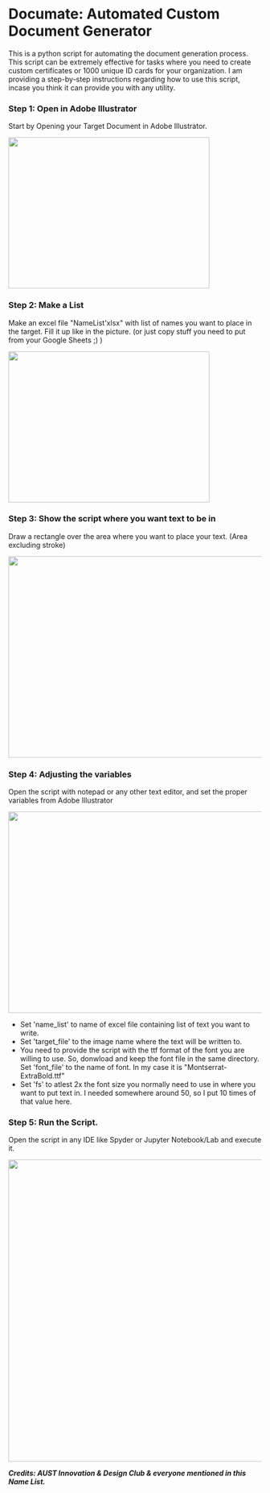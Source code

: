 # Documate: Automated Custom Document Generator
This is a python script for automating the document generation process. This script can be extremely effective for tasks where you need to create custom certificates or 1000 unique ID cards for your organization. I am providing a step-by-step instructions regarding how to use this script, incase you think it can provide you with any utility.

### Step 1: Open in Adobe Illustrator
Start by Opening your Target Document in Adobe Illustrator.

<img src="https://i.imgur.com/hCFSibU.png" width="400" height="300">


### Step 2: Make a List
Make an excel file "NameList'xlsx" with list of names you want to place in the target. Fill it up like in the picture. (or just copy stuff you need to put from your Google Sheets ;) )


<img src="https://i.imgur.com/bRDLLP1.png" width="400" height="300">


### Step 3: Show the script where you want text to be in
Draw a rectangle over the area where you want to place your text. (Area excluding stroke)

<img src="https://i.imgur.com/VOivlfc.png" width="600" height="400">


### Step 4: Adjusting the variables
Open the script with notepad or any other text editor, and set the proper variables from Adobe Illustrator


<img src="https://i.imgur.com/41cu2M1.png" width="800" height="400">

- Set 'name_list' to name of excel file containing list of text you want to write.
- Set 'target_file' to the image name where the text will be written to.
- You need to provide the script with the ttf format of the font you are willing to use. So, donwload and keep the font file in the same directory. Set 'font_file' to the name of font. In my case it is "Montserrat-ExtraBold.ttf"
- Set 'fs' to atlest 2x the font size you normally need to use in where you want to put text in. I needed somewhere around 50, so I put 10 times of that value here.


### Step 5: Run the Script.
Open the script in any IDE like Spyder or Jupyter Notebook/Lab and execute it.

<img src="https://i.imgur.com/ZRLyXE8.png" width="1000" height="600">


*__Credits: AUST Innovation & Design Club & everyone mentioned in this Name List.__*
